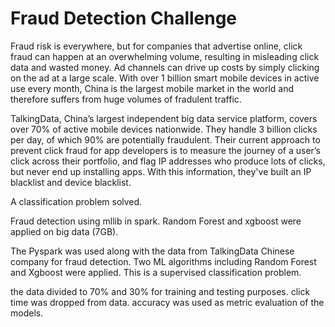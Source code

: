 # Fraud Detection Challenge

Fraud risk is everywhere, but for companies that advertise online, click fraud can happen at an overwhelming volume, resulting in misleading click data and wasted money. Ad channels can drive up costs by simply clicking on the ad at a large scale. With over 1 billion smart mobile devices in active use every month, China is the largest
mobile market in the world and therefore suffers from huge volumes of fradulent traffic.

TalkingData, China’s largest independent big data service platform, covers over 70% of active mobile devices nationwide. They handle 3 billion clicks per day, of which 90% are potentially fraudulent. Their current approach to prevent click fraud for app developers is to measure the journey of a user’s click across their portfolio, and flag IP addresses who produce lots of clicks, but never end up installing apps. With this information, they've built an IP blacklist and device blacklist.

 A classification problem solved.
 
Fraud detection using mllib in spark. Random Forest and xgboost were applied on big data (7GB).

The Pyspark was used along with the data from TalkingData Chinese company for fraud detection. Two ML algorithms including Random Forest and Xgboost were applied. This is a supervised classification problem.

the data divided to 70% and 30% for training and testing purposes. click time was dropped from data. accuracy was used as metric evaluation of the models.
